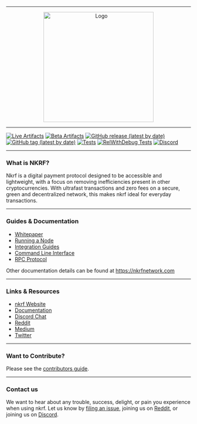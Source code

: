 <hr />
<div align="center">
    <img src="images/logo.svg" alt="Logo" width='300px' height='auto'/>
</div>
<hr />

[![Live Artifacts](https://github.com/nkrf/nkrf-node/workflows/Live/badge.svg)](https://github.com/nkrf/nkrf-node/actions?query=workflow%3ALive)
[![Beta Artifacts](https://github.com/nkrf/nkrf-node/workflows/Beta/badge.svg)](https://github.com/nkrf/nkrf-node/actions?query=workflow%3ABeta)
[![GitHub release (latest by date)](https://img.shields.io/github/v/release/nkrf/nkrf-node)](https://github.com/nkrf/nkrf-node/releases/latest)
[![GitHub tag (latest by date)](https://img.shields.io/github/v/tag/nkrf/nkrf-node?color=darkblue&label=beta)](https://github.com/nkrf/nkrf-node/tags)
[![Tests](https://github.com/nkrf/nkrf-node/workflows/Tests/badge.svg)](https://github.com/nkrf/nkrf-node/actions?query=workflow%3ATests)
[![RelWithDebug Tests](https://github.com/nkrf/nkrf-node/workflows/Release%20Tests/badge.svg)](https://github.com/nkrf/nkrf-node/actions?query=workflow%3A%22Release+Tests%22)
[![Discord](https://img.shields.io/badge/discord-join%20chat-orange.svg)](https://nkrfnetwork.com)

---

### What is NKRF?

Nkrf is a digital payment protocol designed to be accessible and lightweight, with a focus on removing inefficiencies present in other cryptocurrencies. With ultrafast transactions and zero fees on a secure, green and decentralized network, this makes nkrf ideal for everyday transactions.

---

### Guides & Documentation

* [Whitepaper](https://nkrfnetwork.com)
* [Running a Node](https://nkrfnetwork.com)
* [Integration Guides](https://nkrfnetwork.com)
* [Command Line Interface](https://nkrfnetwork.com)
* [RPC Protocol](https://nkrfnetwork.com)

Other documentation details can be found at https://nkrfnetwork.com

---

### Links & Resources

* [nkrf Website](https://nkrfnetwork.com)
* [Documentation](https://nkrfnetwork.com)
* [Discord Chat](https://nkrfnetwork.com)
* [Reddit](https://reddit.com/r/nkrfnetwork)
* [Medium](https://medium.com/nkrfnetwork)
* [Twitter](https://twitter.com/nkrfnetwork)

---

### Want to Contribute?

Please see the [contributors guide](https://nkrfnetwork.com/).

---

### Contact us

We want to hear about any trouble, success, delight, or pain you experience when
using nkrf. Let us know by [filing an issue](https://github.com/nkrf/nkrf-node/issues), joining us on [Reddit](https://reddit.com/r/nkrfnetwork), or joining us on [Discord](https://nkrfnetwork.com).
